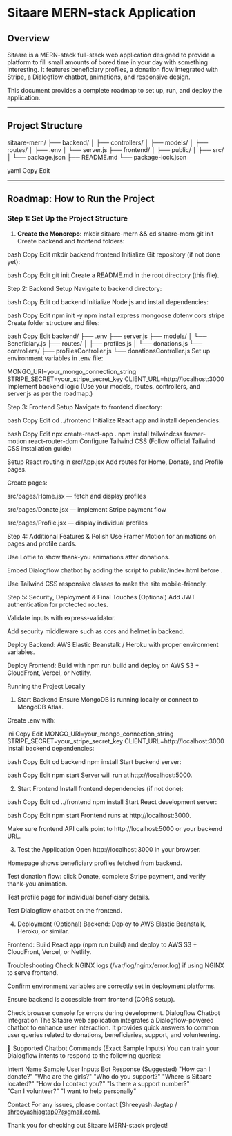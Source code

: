  # Sitaare MERN-stack Application

## Overview

Sitaare is a MERN-stack full-stack web application designed to provide a platform to fill small amounts of bored time in your day with something interesting. It features beneficiary profiles, a donation flow integrated with Stripe, a Dialogflow chatbot, animations, and responsive design.

This document provides a complete roadmap to set up, run, and deploy the application.

---

## Project Structure

sitaare-mern/
├── backend/
│ ├── controllers/
│ ├── models/
│ ├── routes/
│ ├── .env
│ └── server.js
├── frontend/
│ ├── public/
│ ├── src/
│ └── package.json
├── README.md
└── package-lock.json

yaml
Copy
Edit

---

## Roadmap: How to Run the Project

### Step 1: Set Up the Project Structure

1. **Create the Monorepo:**
mkdir sitaare-mern && cd sitaare-mern
git init
Create backend and frontend folders:

bash
Copy
Edit
mkdir backend frontend
Initialize Git repository (if not done yet):

bash
Copy
Edit
git init
Create a README.md in the root directory (this file).

Step 2: Backend Setup
Navigate to backend directory:

bash
Copy
Edit
cd backend
Initialize Node.js and install dependencies:

bash
Copy
Edit
npm init -y
npm install express mongoose dotenv cors stripe
Create folder structure and files:

bash
Copy
Edit
backend/
├── .env
├── server.js
├── models/
│   └── Beneficiary.js
├── routes/
│   ├── profiles.js
│   └── donations.js
└── controllers/
    ├── profilesController.js
    └── donationsController.js
Set up environment variables in .env file:

MONGO_URI=your_mongo_connection_string
STRIPE_SECRET=your_stripe_secret_key
CLIENT_URL=http://localhost:3000
Implement backend logic
(Use your models, routes, controllers, and server.js as per the roadmap.)

Step 3: Frontend Setup
Navigate to frontend directory:

bash
Copy
Edit
cd ../frontend
Initialize React app and install dependencies:

bash
Copy
Edit
npx create-react-app .
npm install tailwindcss framer-motion react-router-dom
Configure Tailwind CSS
(Follow official Tailwind CSS installation guide)

Setup React routing in src/App.jsx
Add routes for Home, Donate, and Profile pages.

Create pages:

src/pages/Home.jsx — fetch and display profiles

src/pages/Donate.jsx — implement Stripe payment flow

src/pages/Profile.jsx — display individual profiles

Step 4: Additional Features & Polish
Use Framer Motion for animations on pages and profile cards.

Use Lottie to show thank-you animations after donations.

Embed Dialogflow chatbot by adding the script to public/index.html before </body>.

Use Tailwind CSS responsive classes to make the site mobile-friendly.

Step 5: Security, Deployment & Final Touches
(Optional) Add JWT authentication for protected routes.

Validate inputs with express-validator.

Add security middleware such as cors and helmet in backend.

Deploy Backend: AWS Elastic Beanstalk / Heroku with proper environment variables.

Deploy Frontend: Build with npm run build and deploy on AWS S3 + CloudFront, Vercel, or Netlify.

Running the Project Locally
1. Start Backend
Ensure MongoDB is running locally or connect to MongoDB Atlas.

Create .env with:

ini
Copy
Edit
MONGO_URI=your_mongo_connection_string
STRIPE_SECRET=your_stripe_secret_key
CLIENT_URL=http://localhost:3000
Install backend dependencies:

bash
Copy
Edit
cd backend
npm install
Start backend server:

bash
Copy
Edit
npm start
Server will run at http://localhost:5000.

2. Start Frontend
Install frontend dependencies (if not done):

bash
Copy
Edit
cd ../frontend
npm install
Start React development server:

bash
Copy
Edit
npm start
Frontend runs at http://localhost:3000.

Make sure frontend API calls point to http://localhost:5000 or your backend URL.

3. Test the Application
Open http://localhost:3000 in your browser.

Homepage shows beneficiary profiles fetched from backend.

Test donation flow: click Donate, complete Stripe payment, and verify thank-you animation.

Test profile page for individual beneficiary details.

Test Dialogflow chatbot on the frontend.

4. Deployment (Optional)
Backend: Deploy to AWS Elastic Beanstalk, Heroku, or similar.

Frontend: Build React app (npm run build) and deploy to AWS S3 + CloudFront, Vercel, or Netlify.

Troubleshooting
Check NGINX logs (/var/log/nginx/error.log) if using NGINX to serve frontend.

Confirm environment variables are correctly set in deployment platforms.

Ensure backend is accessible from frontend (CORS setup).

Check browser console for errors during development.
 Dialogflow Chatbot Integration
The Sitaare web application integrates a Dialogflow-powered chatbot to enhance user interaction. It provides quick answers to common user queries related to donations, beneficiaries, support, and volunteering.

💬 Supported Chatbot Commands (Exact Sample Inputs)
You can train your Dialogflow intents to respond to the following queries:

Intent Name	Sample User Inputs	Bot Response (Suggested)
	"How can I donate?"
	"Who are the girls?"
"Who do you support?"
"Where is Sitaare located?"
	"How do I contact you?"
"Is there a support number?"	
"Can I volunteer?"
"I want to help personally"	

Contact
For any issues, please contact [Shreeyash Jagtap / shreeyashjagtap07@gmail.com].


Thank you for checking out Sitaare MERN-stack project!
